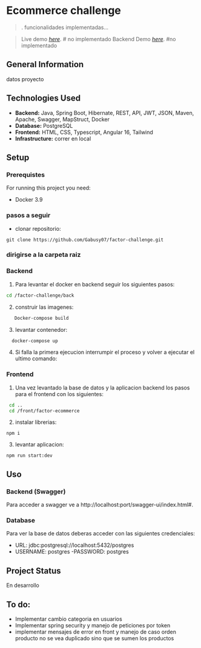 # Ecommerce challenge
> . funcionalidades implementadas...

> Live demo [_here_](/). # no implementado
> Backend Demo [_here_](/swagger-ui/index.html#). #no implementado


## General Information
datos proyecto


## Technologies Used
- **Backend:** Java, Spring Boot, Hibernate, REST, API, JWT, JSON, Maven, Apache, Swagger, MapStruct, Docker
- **Database:** PostgreSQL
- **Frontend:** HTML, CSS, Typescript, Angular 16, Tailwind
- **Infrastructure:** correr en local


## Setup
### Prerequistes
For running this project you need:
- Docker 3.9

### pasos a seguir
- clonar repositorio: 
```console
git clone https://github.com/Gabusy07/factor-challenge.git
```

### dirigirse a la carpeta raiz

### Backend
1. Para levantar el docker en backend seguir los siguientes pasos:
```bash
cd /factor-challenge/back 
```
2. construir las imagenes:
```bash
   Docker-compose build
```
3. levantar contenedor:
```bash
  docker-compose up
```
4. Si falla la primera ejecucion interrumpir el proceso y volver a ejecutar el ultimo comando:


### Frontend
1. Una vez levantado la base de datos y la aplicacion backend los pasos para el frontend con los siguientes:
```bash
 cd ..
 cd /front/factor-ecommerce
```
2. instalar librerias:
```console
npm i
```
3. levantar aplicacion:
```console
npm run start:dev
```

## Uso

### Backend (Swagger)
Para acceder a swagger ve a http://localhost:port/swagger-ui/index.html#.

### Database

Para ver la base de datos deberas acceder con las siguientes credenciales:

- URL: jdbc:postgresql://localhost:5432/postgres
- USERNAME: postgres
-PASSWORD: postgres


## Project Status

En desarrollo

## To do: 
- Implementar cambio categoria en usuarios
- Implementar spring security y manejo de peticiones por token
- implementar mensajes de error en front y manejo de caso orden producto no se vea duplicado sino que se sumen los productos
